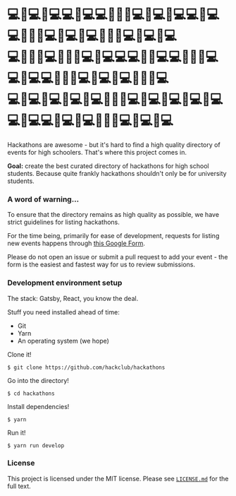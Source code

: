 # 💻🚀💻🚀💻💻🚀💻💻🚀🚀🚀💻🚀💻🚀💻💻🚀💻💻🚀🚀🚀💻🚀💻🚀💻🚀🚀🚀💻🚀💻🚀💻<br/>💻🚀🚀🚀💻🚀🚀🚀💻🚀💻💻💻🚀🚀💻💻🚀🚀🚀💻💻🚀💻💻🚀🚀🚀💻🚀💻🚀💻🚀🚀🚀💻<br/>💻🚀💻🚀💻🚀💻🚀💻🚀🚀🚀💻🚀💻🚀💻🚀💻🚀💻💻🚀💻💻🚀💻🚀💻🚀🚀🚀💻🚀💻🚀💻

Hackathons are awesome - but it's hard to find a high quality directory of events for high schoolers. That's where this project comes in.

**Goal:** create the best curated directory of hackathons for high school students. Because quite frankly hackathons shouldn't only be for university students.

### A word of warning...

To ensure that the directory remains as high quality as possible, we have strict guidelines for listing hackathons.

For the time being, primarily for ease of development, requests for listing new events happens through [this Google Form](https://docs.google.com/forms/d/e/1FAIpQLScytGFj0IBP3NSO1ZOKIwNaRLVF8tTpX8zis7_uE00-XLB29Q/viewform).

Please do not open an issue or submit a pull request to add your event - the form is the easiest and fastest way for us to review submissions.

### Development environment setup

The stack: Gatsby, React, you know the deal.

Stuff you need installed ahead of time:

- Git
- Yarn
- An operating system (we hope)

Clone it!

    $ git clone https://github.com/hackclub/hackathons

Go into the directory!

    $ cd hackathons

Install dependencies!

    $ yarn

Run it!

    $ yarn run develop

### License

This project is licensed under the MIT license. Please see [`LICENSE.md`](LICENSE.md) for the full text.
